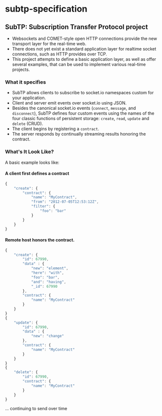 # subtp-specification

## SubTP: Subscription Transfer Protocol project

* Websockets and COMET-style open HTTP connections provide the new transport layer for the real-time web.
* There does not yet exist a standard application layer for realtime socket connections, such as HTTP provides over TCP.
* This project attempts to define a basic application layer, as well as offer several examples, that can be used to implement various real-time projects.

### What it specifies

* SubTP allows clients to subscribe to socket.io namespaces custom for your application.
* Client and server emit events over socket.io using JSON.
* Besides the canonical socket.io events (`connect`, `message`, and `disconnect`), SubTP defines four custom events using the names of the four classic functions of persistent storage: `create`, `read`, `update` and `delete` (CRUD).
* The client begins by registering a `contract`.
* The server responds by continually streaming results honoring the contract.


### What's It Look Like?

A basic example looks like:

#### A client first defines a contract
```js
{
    "create": {
        "contract": {
            "name": "MyContract",
            "from": "2012-07-05T12:53:12Z",
            "filter": {
                "foo": "bar"
            }
        }
    }
}
```

#### Remote host honors the contract.
```js
{
    "create": {
        "id": 67990,
        "data" : {
            "new": "element",
            "here": "with",
            "foo": "bar",
            "and": "having",
            "_id": 67990
        },
        "contract": {
            "name": "MyContract"
        }
    }
}
{
    "update": {
        "id": 67990,
        "data" : {
            "new": "change"
        },
        "contract": {
            "name": "MyContract"
        }
    }
}
{
    "delete": {
        "id": 67990,
        "contract": {
            "name": "MyContract"
        }
    }
}
```
... continuing to send over time




